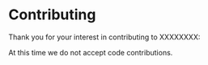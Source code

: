 # Contributing

Thank you for your interest in contributing to XXXXXXXX:

At this time we do not accept code contributions.
